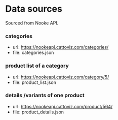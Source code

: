 # Data sources

Sourced from Nooke API.

### categories
* url: https://nookeapi.cattoviz.com/categories/
* file: categories.json

### product list of a category
* url: https://nookeapi.cattoviz.com/category/5/
* file: product_list.json

### details /variants of one product
* url: https://nookeapi.cattoviz.com/product/564/
* file: product_details.json